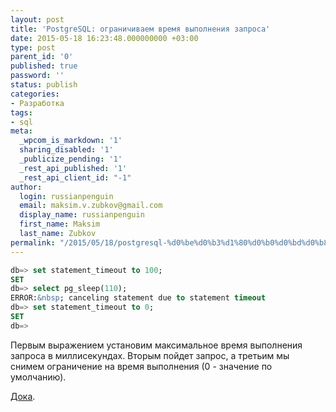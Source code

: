 ```yaml
---
layout: post
title: 'PostgreSQL: ограничиваем время выполнения запроса'
date: 2015-05-18 16:23:48.000000000 +03:00
type: post
parent_id: '0'
published: true
password: ''
status: publish
categories:
- Разработка
tags:
- sql
meta:
  _wpcom_is_markdown: '1'
  sharing_disabled: '1'
  _publicize_pending: '1'
  _rest_api_published: '1'
  _rest_api_client_id: "-1"
author:
  login: russianpenguin
  email: maksim.v.zubkov@gmail.com
  display_name: russianpenguin
  first_name: Maksim
  last_name: Zubkov
permalink: "/2015/05/18/postgresql-%d0%be%d0%b3%d1%80%d0%b0%d0%bd%d0%b8%d1%87%d0%b8%d0%b2%d0%b0%d0%b5%d0%bc-%d0%b2%d1%80%d0%b5%d0%bc%d1%8f-%d0%b2%d1%8b%d0%bf%d0%be%d0%bb%d0%bd%d0%b5%d0%bd%d0%b8%d1%8f-%d0%b7%d0%b0%d0%bf/"
---
```

```sql
db=> set statement_timeout to 100;  
SET  
db=> select pg_sleep(110);  
ERROR:&nbsp; canceling statement due to statement timeout  
db=> set statement_timeout to 0;  
SET  
db=> 
```

Первым выражением установим максимальное время выполнения запроса в миллисекундах. Вторым пойдет запрос, а третьим мы снимем ограничение на время выполнения (0 - значение по умолчанию).

[Дока](http://www.postgresql.org/docs/current/static/runtime-config-client.html "Client Connection Defaults").

